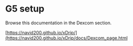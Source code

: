 # G5 setup

Browse this documentation in the Dexcom section.

[https://navid200.github.io/xDrip/](https://navid200.github.io/xDrip/docs/Dexcom_page.html
